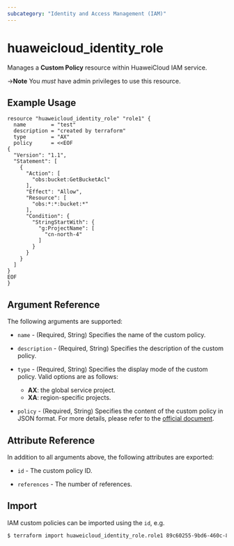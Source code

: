 ```yaml
---
subcategory: "Identity and Access Management (IAM)"
---
```


# huaweicloud_identity_role

Manages a **Custom Policy** resource within HuaweiCloud IAM service.

->**Note** You *must* have admin privileges to use this resource.

## Example Usage

```hcl
resource "huaweicloud_identity_role" "role1" {
  name        = "test"
  description = "created by terraform"
  type        = "AX"
  policy      = <<EOF
{
  "Version": "1.1",
  "Statement": [
    {
      "Action": [
        "obs:bucket:GetBucketAcl"
      ],
      "Effect": "Allow",
      "Resource": [
        "obs:*:*:bucket:*"
      ],
      "Condition": {
        "StringStartWith": {
          "g:ProjectName": [
            "cn-north-4"
          ]
        }
      }
    }
  ]
}
EOF
}
```

## Argument Reference

The following arguments are supported:

* `name` - (Required, String) Specifies the name of the custom policy.

* `description` - (Required, String) Specifies the description of the custom policy.

* `type` - (Required, String) Specifies the display mode of the custom policy. Valid options are as follows:
  + **AX**: the global service project.
  + **XA**: region-specific projects.

* `policy` - (Required, String) Specifies the content of the custom policy in JSON format. For more details,
  please refer to the [official document](https://support.huaweicloud.com/intl/en-us/usermanual-iam/iam_01_0017.html).

## Attribute Reference

In addition to all arguments above, the following attributes are exported:

* `id` - The custom policy ID.

* `references` - The number of references.

## Import

IAM custom policies can be imported using the `id`, e.g.

```bash
$ terraform import huaweicloud_identity_role.role1 89c60255-9bd6-460c-822a-e2b959ede9d2
```
